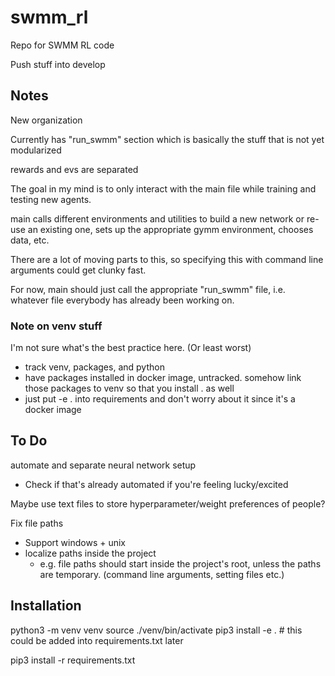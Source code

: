 # swmm_rl
Repo for SWMM RL code

Push stuff into develop

## Notes

New organization

Currently has "run_swmm" section which is basically the stuff that is not yet modularized

rewards and evs are separated


The goal in my mind is to only interact with the main file while training and testing new agents.

main calls different environments and utilities to build a new network or re-use an existing one, sets up the appropriate gymm environment, chooses data, etc.

There are a lot of moving parts to this, so specifying this with command line arguments could get clunky fast.

For now, main should just call the appropriate "run_swmm" file, i.e. whatever file everybody has already been working on.

### Note on venv stuff
I'm not sure what's the best practice here. (Or least worst)
- track venv, packages, and python
- have packages installed in docker image, untracked. somehow link those packages to venv so that you install . as well
- just put -e . into requirements and don't worry about it since it's a docker image


## To Do

automate and separate neural network setup
- Check if that's already automated if you're feeling lucky/excited

Maybe use text files to store hyperparameter/weight preferences of people?

Fix file paths
- Support windows + unix
- localize paths inside the project
	- e.g. file paths should start inside the project's root, unless the paths are temporary. (command line arguments, setting files etc.)


## Installation

python3 -m venv venv
source ./venv/bin/activate
pip3 install -e .	# this could be added into requirements.txt later

pip3 install -r requirements.txt


